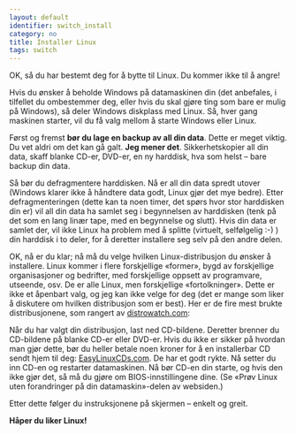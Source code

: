 ```yaml
---
layout: default
identifier: switch_install
category: no
title: Installer Linux
tags: switch
---
```


OK, så du har bestemt deg for å bytte til Linux. Du kommer ikke til å angre!

Hvis du ønsker å beholde Windows på datamaskinen din (det anbefales, i tilfellet du ombestemmer deg, eller hvis du skal gjøre ting som bare er mulig på Windows), så deler Windows diskplass med Linux. Så, hver gang maskinen starter, vil du få valg mellom å starte Windows eller Linux.

Først og fremst <b>bør du lage en backup av all din data</b>. Dette er meget viktig. Du vet aldri om det kan gå galt. <b>Jeg mener det</b>. Sikkerhetskopier all din data, skaff blanke CD-er, DVD-er, en ny harddisk, hva som helst – bare backup din data.

Så bør du defragmentere harddisken. Nå er all din data spredt utover (Windows klarer ikke å håndtere data godt, Linux gjør det mye bedre). Etter defragmenteringen (dette kan ta noen timer, det spørs hvor stor harddisken din er) vil all din data ha samlet seg i begynnelsen av harddisken (tenk på det som en lang linær tape, med en begynnelse og slutt). Hvis din data er samlet der, vil ikke Linux ha problem med å splitte (virtuelt, selfølgelig :-) ) din harddisk i to deler, for å deretter installere seg selv på den andre delen.

OK, nå er du klar; nå må du velge hvilken Linux-distribusjon du ønsker å installere. Linux kommer i flere forskjellige «former», bygd av forskjellige organisasjoner og bedrifter, med forskjellige oppsett av programvare, utseende, osv. De er alle Linux, men forskjellige «fortolkninger». Dette er ikke et åpenbart valg, og jeg kan ikke velge for deg (det er mange som liker å diskutere om hvilken distribusjon som er best). Her er de fire mest brukte distribusjonene, som rangert av <a href="http://www.distrowatch.com">distrowatch.com</a>:

<? make_distros_table() ?>

Når du har valgt din distribusjon, last ned CD-bildene. Deretter brenner du CD-bildene på blanke CD-er eller DVD-er. Hvis du ikke er sikker på hvordan man gjør dette, bør du heller betale noen kroner for å en installerbar CD sendt hjem til deg: <a href="http://www.easylinuxcds.com">EasyLinuxCDs.com</a>. De har et godt rykte. Nå setter du inn CD-en og restarter datamaskinen. Nå bør CD-en din starte, og hvis den ikke gjør det, så må du gjøre om BIOS-innstillingene dine. (Se «Prøv Linux uten forandringer på din datamaskin»-delen av websiden.)

Etter dette følger du instruksjonene på skjermen – enkelt og greit.

<b>Håper du liker Linux!</b>

